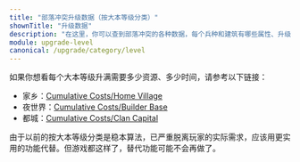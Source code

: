 ```yaml
---
title: "部落冲突升级数据（按大本等级分类）"
shownTitle: "升级数据"
description: "在这里，你可以查到部落冲突的各种数据，每个兵种和建筑有哪些属性、升级要多久、多少资源这些东西写得清清楚楚。本页面是按大本等级分类的数据。"
module: upgrade-level
canonical: /upgrade/category/level
---
```


<script setup>
import ListItems from '@/components/upgrade/ListItems.vue';
import ListItem from '@/components/upgrade/ListItem.vue';
</script>

如果你想看每个大本等级升满需要多少资源、多少时间，请参考以下链接：

- 家乡：[Cumulative Costs/Home Village](https://clashofclans.fandom.com/wiki/Cumulative_Costs/Home_Village)
- 夜世界：[Cumulative Costs/Builder Base](https://clashofclans.fandom.com/wiki/Cumulative_Costs/Builder_Base)
- 都城：[Cumulative Costs/Clan Capital](https://clashofclans.fandom.com/wiki/Cumulative_Costs/Clan_Capital)

由于以前的按大本等级分类是稳本算法，已严重脱离玩家的实际需求，应该用更实用的功能代替。但游戏都这样了，替代功能可能不会再做了。